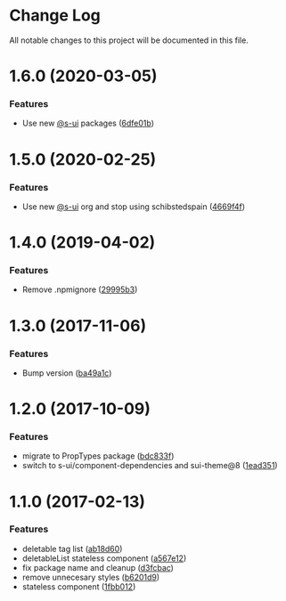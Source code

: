 # Change Log

All notable changes to this project will be documented in this file.

# 1.6.0 (2020-03-05)


### Features

* Use new [@s-ui](https://github.com/s-ui) packages ([6dfe01b](https://github.com/SUI-Components/schibsted-spain-components/commit/6dfe01b350d46803104075ba4bbf9ef6e2b15300))



# 1.5.0 (2020-02-25)


### Features

* Use new [@s-ui](https://github.com/s-ui) org and stop using schibstedspain ([4669f4f](https://github.com/SUI-Components/schibsted-spain-components/commit/4669f4fe042f37cdad1a1e023b713add70b5630a))



# 1.4.0 (2019-04-02)


### Features

* Remove .npmignore ([29995b3](https://github.com/SUI-Components/schibsted-spain-components/commit/29995b3636debbfea889e78522cd3dd13a35f094))



# 1.3.0 (2017-11-06)


### Features

* Bump version ([ba49a1c](https://github.com/SUI-Components/schibsted-spain-components/commit/ba49a1c2f638a67073f4f855072641dd008a7c88))



# 1.2.0 (2017-10-09)


### Features

* migrate to PropTypes package ([bdc833f](https://github.com/SUI-Components/schibsted-spain-components/commit/bdc833f6e36583796427fec799770cea68f6da68))
* switch to s-ui/component-dependencies and sui-theme@8 ([1ead351](https://github.com/SUI-Components/schibsted-spain-components/commit/1ead3513422aca404e82e4345317c5d32fbd59e4))



# 1.1.0 (2017-02-13)


### Features

* deletable tag list ([ab18d60](https://github.com/SUI-Components/schibsted-spain-components/commit/ab18d608a6f640c7ee75c3dfa380b4cf0aa520ed))
* deletableList stateless component ([a567e12](https://github.com/SUI-Components/schibsted-spain-components/commit/a567e12a15eb1b621f98e844908c622fde61cb73))
* fix package name and cleanup ([d3fcbac](https://github.com/SUI-Components/schibsted-spain-components/commit/d3fcbac91afb4eff5bd0d304626b60d955ddcae1))
* remove unnecesary styles ([b6201d9](https://github.com/SUI-Components/schibsted-spain-components/commit/b6201d9df7af40f4b5bb7ada1f29e19e283dbff0))
* stateless component ([1fbb012](https://github.com/SUI-Components/schibsted-spain-components/commit/1fbb0128e8b408254e128ce5cb5ffc18d0d1b44a))



